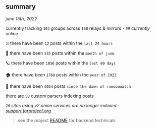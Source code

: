 
## summary
_june 15th, 2022_

currently tracking `104` groups across `150` relays & mirrors - _`59` currently online_

⏲ there have been `12` posts within the `last 24 hours`

🦈 there have been `135` posts within the `month of june`

🪐 there have been `1056` posts within the `last 90 days`

🏚 there have been `1768` posts within the `year of 2022`

🦕 there have been `4054` posts `since the dawn of ransomwatch`

there are `50` custom parsers indexing posts

_`20` sites using v2 onion services are no longer indexed - [support.torproject.org](https://support.torproject.org/onionservices/v2-deprecation/)_

> see the project [README](https://github.com/joshhighet/ransomwatch#ransomwatch--) for backend technicals
